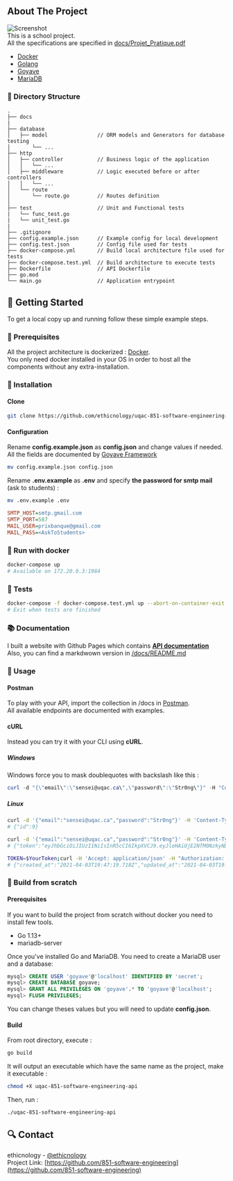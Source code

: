 ## About The Project
![](https://github.com/ethicnology/uqac-851-software-engineering-api/blob/develop/docs/logo.png "Screenshot")  
This is a school project.  
All the specifications are specified in [docs/Projet_Pratique.pdf](https://github.com/ethicnology/uqac-851-software-engineering-api/blob/develop/docs/Projet_Pratique.pdf)

* [Docker](https://www.docker.com)
* [Golang](https://golang.org)  
* [Goyave](https://goyave.dev) 
* [MariaDB](https://mariadb.org) 

### :open_file_folder: Directory Structure
```
.
├── docs
|
├── database
│   ├── model                // ORM models and Generators for database testing
│       └── ...
├── http
│   ├── controller           // Business logic of the application
│   │   └── ...
│   ├── middleware           // Logic executed before or after controllers
│   │   └── ...
│   └── route
│       └── route.go         // Routes definition
│
├── test                     // Unit and Functional tests
|   └── func_test.go
|   └── unit_test.go
|
├── .gitignore
├── config.example.json      // Example config for local development
├── config.test.json         // Config file used for tests
├── docker-compose.yml       // Build local architecture file used for tests
├── docker-compose.test.yml  // Build architecture to execute tests
├── Dockerfile               // API Dockerfile
├── go.mod
└── main.go                  // Application entrypoint
```


## :rocket: Getting Started
To get a local copy up and running follow these simple example steps.
### :page_with_curl: Prerequisites
All the project architecture is dockerized : [Docker](https://www.docker.com/products/docker-desktop).  
You only need docker installed in your OS in order to host all the components without any extra-installation.  

### :construction_worker: Installation
#### Clone
```sh
git clone https://github.com/ethicnology/uqac-851-software-engineering-api.git
```
#### Configuration
Rename **config.example.json** as **config.json** and change values if needed.  
All the fields are documented by [Goyave Framework](https://goyave.dev/guide/configuration.html)
```sh
mv config.example.json config.json
```

Rename **.env.example** as **.env** and specify **the password for smtp mail** (ask to students) :
```sh
mv .env.example .env
```

```ini
SMTP_HOST=smtp.gmail.com
SMTP_PORT=587
MAIL_USER=prixbanque@gmail.com
MAIL_PASS=<AskToStudents>
```


### :whale: Run with docker
```sh
docker-compose up
# Available on 172.20.0.3:1984
```

### :pray: Tests
```sh
docker-compose -f docker-compose.test.yml up --abort-on-container-exit --remove-orphans
# Exit when tests are finished
```
### :books: Documentation
I built a website with Github Pages which contains [**API documentation**](https://ethicnology.github.io/uqac-851-software-engineering-api/)  
Also, you can find a markdwown version in [/docs/README.md](https://github.com/ethicnology/uqac-851-software-engineering-api/tree/develop/docs#readme)

### :runner: Usage
#### Postman
To play with your API, import the collection in /docs in [Postman](https://www.postman.com/).  
All available endpoints are documented with examples.

#### cURL
Instead you can try it with your CLI using **cURL**.  

##### Windows
Windows force you to mask doublequotes with backslash like this : 
```powershell
curl -d "{\"email\":\"sensei@uqac.ca\",\"password\":\"Str0ng\"}" -H "Content-Type: application/json" -X POST http://172.20.0.3:1984/auth/register
```
##### Linux
```sh
curl -d '{"email":"sensei@uqac.ca","password":"Str0ng"}' -H 'Content-Type: application/json' -X POST http://172.20.0.3:1984/auth/register
# {"id":9}
```

```sh
curl -d '{"email":"sensei@uqac.ca","password":"Str0ng"}' -H 'Content-Type: application/json' -X POST http://172.20.0.3:1984/auth/login
# {"token":"eyJhbGciOiJIUzI1NiIsInR5cCI6IkpXVCJ9.eyJleHAiOjE2NTM0NzkyNDQsIm5iZiI6MTYxNzQ3OTI0NCwidXNlcmlkIjoic2Vuc2VpQHVxYWMuY2EifQ.aMRWeebCTfJyUPfsUz5H8Ng1x1L1T10hSKpXoVdyPUY"}
```

```sh
TOKEN=$YourToken;curl -H 'Accept: application/json' -H "Authorization: Bearer ${TOKEN}" -X GET http://172.20.0.3:1984/users/sensei@uqac.ca
# {"created_at":"2021-04-03T19:47:19.718Z","updated_at":"2021-04-03T19:47:19.718Z","deleted_at":null,"id":10,"email":"sensei@uqac.ca","first_name":"","last_name":""}
```

### :hammer: Build from scratch
#### Prerequisites
If you want to build the project from scratch without docker you need to install few tools.
* Go 1.13+
* mariadb-server

Once you've installed Go and MariaDB.
You need to create a MariaDB user and a database:
```sql
mysql> CREATE USER 'goyave'@'localhost' IDENTIFIED BY 'secret';
mysql> CREATE DATABASE goyave;
mysql> GRANT ALL PRIVILEGES ON 'goyave'.* TO 'goyave'@'localhost';
mysql> FLUSH PRIVILEGES;
```
You can change theses values but you will need to update **config.json**.

#### Build
From root directory, execute :
```sh
go build
```
It will output an executable which have the same name as the project, make it executable :
```sh
chmod +X uqac-851-software-engineering-api
```
Then, run :
```sh
./uqac-851-software-engineering-api
```
## :mag: Contact
ethicnology - [@ethicnology](https://twitter.com/ethicnology)  
Project Link: [https://github.com/851-software-engineering](https://github.com/851-software-engineering)
